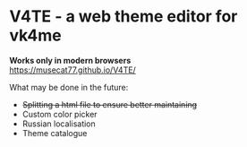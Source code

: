 # V4TE - a web theme editor for vk4me
**Works only in modern browsers**\
https://musecat77.github.io/V4TE/

What may be done in the future:
- ~~Splitting a html file to ensure better maintaining~~
- Custom color picker
- Russian localisation
- Theme catalogue
